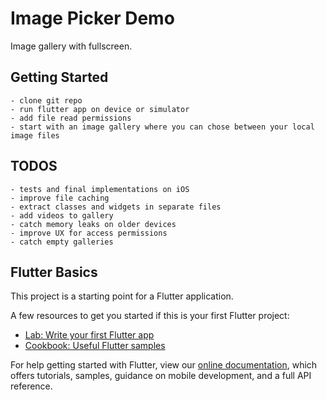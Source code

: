 # Image Picker Demo

Image gallery with fullscreen.

## Getting Started
    - clone git repo
    - run flutter app on device or simulator
    - add file read permissions
    - start with an image gallery where you can chose between your local image files

## TODOS
    - tests and final implementations on iOS
    - improve file caching
    - extract classes and widgets in separate files
    - add videos to gallery
    - catch memory leaks on older devices
    - improve UX for access permissions
    - catch empty galleries

## Flutter Basics
This project is a starting point for a Flutter application.

A few resources to get you started if this is your first Flutter project:

- [Lab: Write your first Flutter app](https://flutter.dev/docs/get-started/codelab)
- [Cookbook: Useful Flutter samples](https://flutter.dev/docs/cookbook)

For help getting started with Flutter, view our
[online documentation](https://flutter.dev/docs), which offers tutorials,
samples, guidance on mobile development, and a full API reference.
